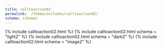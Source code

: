 ```yaml
---
title: calltoaction02
permalink:  /theme/includes/calltoaction02/
schema: schema2
---
```

<!-- v1.2.110 pages/theme/includes/calltoaction02.md-->
{% include calltoaction02.html %}
{% include calltoaction02.html schema = "light2" %}
{% include calltoaction02.html schema = "dark2" %}
{% include calltoaction02.html schema = "image2" %}
